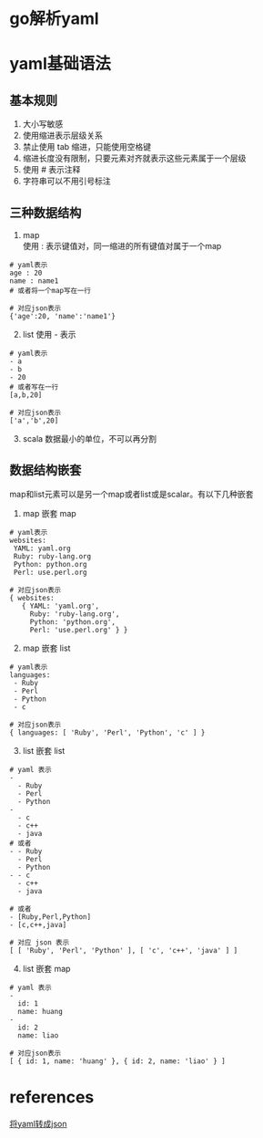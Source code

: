 # go解析yaml

# yaml基础语法

## 基本规则
1. 大小写敏感
2. 使用缩进表示层级关系
3. 禁止使用 tab 缩进，只能使用空格键
4. 缩进长度没有限制，只要元素对齐就表示这些元素属于一个层级
5. 使用 # 表示注释
6. 字符串可以不用引号标注

## 三种数据结构
1. map   
使用 : 表示键值对，同一缩进的所有键值对属于一个map
```$xslt
# yaml表示
age : 20
name : name1
# 或者将一个map写在一行

# 对应json表示
{'age':20, 'name':'name1'}
```

2. list
使用 - 表示
```$xslt
# yaml表示
- a
- b
- 20
# 或者写在一行
[a,b,20]

# 对应json表示
['a','b',20]
```

3. scala
数据最小的单位，不可以再分割

## 数据结构嵌套
map和list元素可以是另一个map或者list或是scalar。有以下几种嵌套
1. map 嵌套 map
```$xslt
# yaml表示
websites:
 YAML: yaml.org 
 Ruby: ruby-lang.org 
 Python: python.org 
 Perl: use.perl.org 
 
# 对应json表示
{ websites: 
   { YAML: 'yaml.org',
     Ruby: 'ruby-lang.org',
     Python: 'python.org',
     Perl: 'use.perl.org' } }
```

2. map 嵌套 list
```$xslt
# yaml表示
languages:
 - Ruby
 - Perl
 - Python 
 - c
 
# 对应json表示
{ languages: [ 'Ruby', 'Perl', 'Python', 'c' ] }
```

3. list 嵌套 list
```$xslt
# yaml 表示
-
  - Ruby
  - Perl
  - Python 
- 
  - c
  - c++
  - java
# 或者
- - Ruby
  - Perl
  - Python 
- - c
  - c++
  - java
  
# 或者
- [Ruby,Perl,Python]
- [c,c++,java]
  
# 对应 json 表示
[ [ 'Ruby', 'Perl', 'Python' ], [ 'c', 'c++', 'java' ] ]
```

4. list 嵌套 map
```$xslt
# yaml 表示
-
  id: 1
  name: huang
-
  id: 2
  name: liao
  
# 对应json表示
[ { id: 1, name: 'huang' }, { id: 2, name: 'liao' } ]
```

# references
[将yaml转成json](http://nodeca.github.io/js-yaml/)